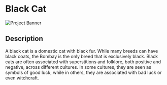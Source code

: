 # Black Cat

![Project Banner](https://image.petmd.com/files/inline-images/bombay-cat-breed.jpg?VersionId=Qz_cZGLn1bPgxzUXCY5No4UwZLwtClwU)


## Description
A black cat is a domestic cat with black fur. 
While many breeds can have black coats, the 
Bombay is the only breed that is exclusively black. 
Black cats are often associated with superstitions and 
folklore, both positive and negative, across different 
cultures. In some cultures, they are seen as symbols of 
good luck, while in others, they are associated with bad 
luck or even witchcraft. 